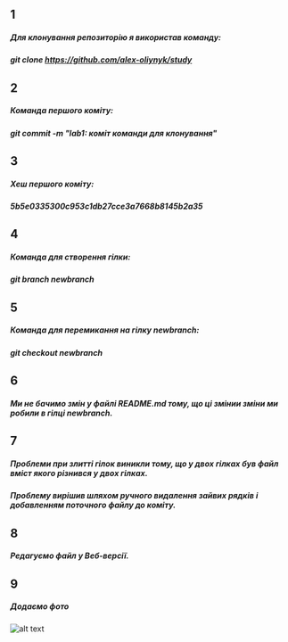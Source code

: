 
## 1
##### Для клонування репозиторію я використав команду:
##### git clone https://github.com/alex-oliynyk/study
## 2
##### Команда першого коміту:
##### git commit -m "lab1: коміт команди для клонування"
## 3
##### Хеш першого коміту:
##### 5b5e0335300c953c1db27cce3a7668b8145b2a35
## 4
##### Команда для створення гілки:
##### git branch newbranch
## 5
##### Команда для перемикання на гілку newbranch:
##### git checkout newbranch
## 6
##### Ми не бачимо змін у файлі README.md тому, що ці змінии зміни ми робили в гілці newbranch.
## 7
##### Проблеми при злитті гілок виникли тому, що у двох гілках був файл вміст якого різнився у двох гілках.
##### Проблему вирішив шляхом ручного видалення зайвих рядків і добавленням поточного файлу до коміту.
## 8
##### Редагуємо файл у Веб-версії.
## 9
##### Додаємо фото
![alt text](https://github.com/alex-oliynyk/devops_course/blob/master/lab1/edite_file.png)

